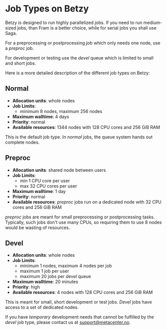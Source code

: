 # Job Types on Betzy

Betzy is designed to run highly parallelized jobs.  If you need to run medium-sized jobs, than Fram is a better choice, while for serial jobs you shall use Saga.

For a preprocessing or postprocessing job which only needs one node, use a *preproc* job.

For development or testing use the  *devel* queue which is limited to small and short jobs. 

Here is a more detailed description of the different job types on Betzy:

## Normal

- __Allocation units__: whole nodes
- __Job Limits__:
    - minimum 8 nodes, maximum 256 nodes
- __Maximum walltime__: 4 days
- __Priority__: normal
- __Available resources__: 1344 nodes with 128 CPU cores and 256 GiB RAM

This is the default job type. In _normal_ jobs, the queue system hands out complete nodes.


## Preproc

- __Allocation units__: shared node between users
- __Job Limits__:
    - min 1 CPU core per user
    - max 32 CPU cores per user
- __Maximum walltime__: 1 day
- __Priority__: normal
- __Available resources__: *preproc* jobs run on a dedicated node with 32 CPU
	cores and 256 GiB RAM

*preproc* jobs are meant for small preprocessing or postprocessing tasks.  Typically, such jobs don't use many CPUs, so requiring them to use 8 nodes would be wasting of resources.

## Devel

- __Allocation units__: whole nodes
- __Job Limits__:
    - minimum 1 nodes, maximum 4 nodes per job
    - maximum 1 job per user
    - maximum 20 jobs per *devel* queue
- __Maximum walltime__: 20 minutes
- __Priority__: high
- __Available resources__: 4 nodes with 128 CPU cores and 256 GiB RAM

This is meant for small, short development or test jobs.  *Devel* jobs have access to a set of dedicated nodes.

If you have _temporary_ development needs that cannot be fulfilled by the _devel_ job type, please contact us at
<support@metacenter.no>.
